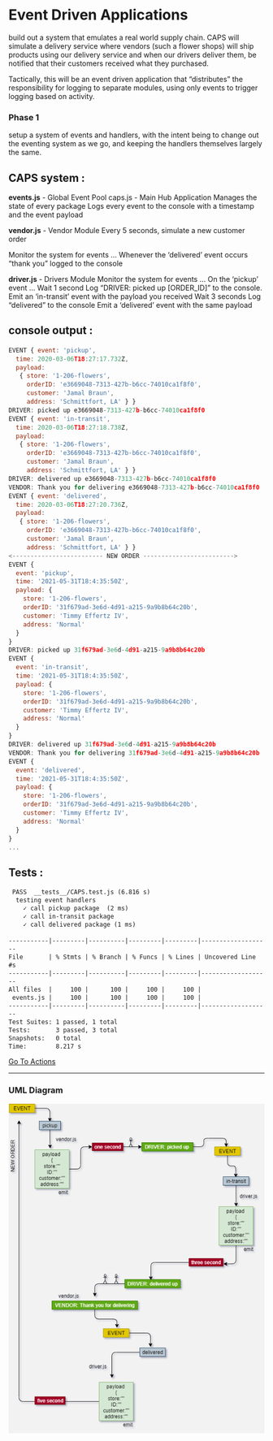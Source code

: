 # Event Driven Applications
 build out a system that emulates a real world supply chain. CAPS will simulate a delivery service where vendors (such a flower shops) will ship products using our delivery service and when our drivers deliver them, be notified that their customers received what they purchased.

Tactically, this will be an event driven application that “distributes” the responsibility for logging to separate modules, using only events to trigger logging based on activity.


### Phase 1 
setup a system of events and handlers, with the intent being to change out the eventing system as we go, and keeping the handlers themselves largely the same. 



## CAPS system :

**events.js** - Global Event Pool 
caps.js - Main Hub Application
Manages the state of every package
Logs every event to the console with a timestamp and the event payload

**vendor.js** - Vendor Module
Every 5 seconds, simulate a new customer order

Monitor the system for events …
Whenever the ‘delivered’ event occurs
“thank you” logged to the console


**driver.js** - Drivers Module
Monitor the system for events …
On the ‘pickup’ event …
Wait 1 second
Log “DRIVER: picked up [ORDER_ID]” to the console.
Emit an ‘in-transit’ event with the payload you received
Wait 3 seconds
Log “delivered” to the console
Emit a ‘delivered’ event with the same payload


## console output :


```js
EVENT { event: 'pickup',
  time: 2020-03-06T18:27:17.732Z,
  payload:
   { store: '1-206-flowers',
     orderID: 'e3669048-7313-427b-b6cc-74010ca1f8f0',
     customer: 'Jamal Braun',
     address: 'Schmittfort, LA' } }
DRIVER: picked up e3669048-7313-427b-b6cc-74010ca1f8f0
EVENT { event: 'in-transit',
  time: 2020-03-06T18:27:18.738Z,
  payload:
   { store: '1-206-flowers',
     orderID: 'e3669048-7313-427b-b6cc-74010ca1f8f0',
     customer: 'Jamal Braun',
     address: 'Schmittfort, LA' } }
DRIVER: delivered up e3669048-7313-427b-b6cc-74010ca1f8f0
VENDOR: Thank you for delivering e3669048-7313-427b-b6cc-74010ca1f8f0
EVENT { event: 'delivered',
  time: 2020-03-06T18:27:20.736Z,
  payload:
   { store: '1-206-flowers',
     orderID: 'e3669048-7313-427b-b6cc-74010ca1f8f0',
     customer: 'Jamal Braun',
     address: 'Schmittfort, LA' } }
<------------------------- NEW ORDER ------------------------->
EVENT {
  event: 'pickup',
  time: '2021-05-31T18:4:35:50Z',
  payload: {
    store: '1-206-flowers',
    orderID: '31f679ad-3e6d-4d91-a215-9a9b8b64c20b',
    customer: 'Timmy Effertz IV',
    address: 'Normal'
  }
}
DRIVER: picked up 31f679ad-3e6d-4d91-a215-9a9b8b64c20b
EVENT {
  event: 'in-transit',
  time: '2021-05-31T18:4:35:50Z',
  payload: {
    store: '1-206-flowers',
    orderID: '31f679ad-3e6d-4d91-a215-9a9b8b64c20b',
    customer: 'Timmy Effertz IV',
    address: 'Normal'
  }
}
DRIVER: delivered up 31f679ad-3e6d-4d91-a215-9a9b8b64c20b
VENDOR: Thank you for delivering 31f679ad-3e6d-4d91-a215-9a9b8b64c20b
EVENT {
  event: 'delivered',
  time: '2021-05-31T18:4:35:50Z',
  payload: {
    store: '1-206-flowers',
    orderID: '31f679ad-3e6d-4d91-a215-9a9b8b64c20b',
    customer: 'Timmy Effertz IV',
    address: 'Normal'
  }
}
...
```

## Tests :

```
 PASS  __tests__/CAPS.test.js (6.816 s)
  testing event handlers
    ✓ call pickup package  (2 ms)
    ✓ call in-transit package
    ✓ call delivered package (1 ms)

-----------|---------|----------|---------|---------|-------------------
File       | % Stmts | % Branch | % Funcs | % Lines | Uncovered Line #s
-----------|---------|----------|---------|---------|-------------------
All files  |     100 |      100 |     100 |     100 |
 events.js |     100 |      100 |     100 |     100 |
-----------|---------|----------|---------|---------|-------------------
Test Suites: 1 passed, 1 total
Tests:       3 passed, 3 total
Snapshots:   0 total
Time:        8.217 s
```

[Go To Actions](https://github.com/wafaankoush99/CAPS/actions)

***

### UML Diagram

![](./capimg.png)

